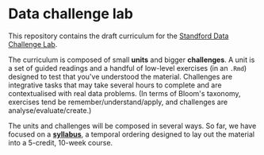 # Data challenge lab

This repository contains the draft curriculum for the [Standford Data Challenge Lab](https://datalab.stanford.edu).

The curriculum is composed of small __units__ and bigger __challenges__. A unit is a set of guided readings and a handful of low-level exercises (in an `.Rmd`) designed to test that you've understood the material. Challenges are integrative tasks that may take several hours to complete and are contextualised with real data problems. (In terms of Bloom's taxonomy, exercises tend be remember/understand/apply, and challenges are analyse/evaluate/create.)

The units and challenges will be composed in several ways. So far, we have focused on a __[syllabus](http://dcl-2017-01.github.io/syllabus/)__, a temporal ordering designed to lay out the material into a 5-credit, 10-week course. 

